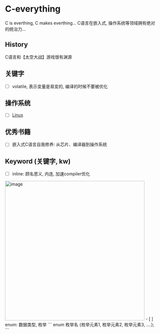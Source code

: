# C-everything
C is everthing, C makes everthing...
C语言在嵌入式, 操作系统等领域拥有绝对的统治力...
## History
C语言和【太空大战】游戏很有渊源
## 关键字
- [ ] volatile, 表示变量是易变的, 编译的时候不要被优化
## 操作系统
- [ ] [Linux](https://github.com/torvalds/linux/tree/master)
## 优秀书籍
- [ ] 嵌入式C语言自我修养: 从芯片、编译器到操作系统
## Keyword (关键字, kw)
- [ ] inline: 顾名思义, 内连, 加速compiler优化
<img width="460" alt="image" src="https://github.com/08183080/C-everything/assets/51738561/c87ac5d2-07cd-4192-b064-d45f1681dc90">
- [ ] enum: 数据类型, 枚举
```
enum 枚举名 {枚举元素1, 枚举元素2, 枚举元素3, ....};
```
